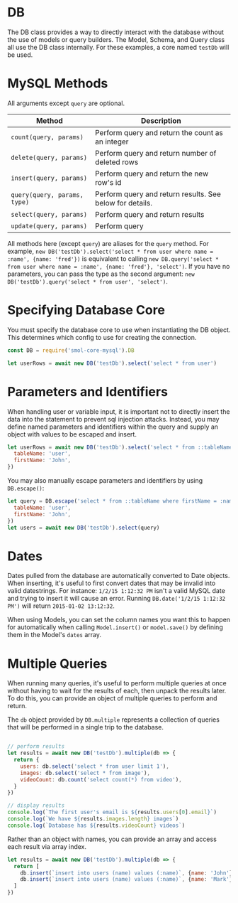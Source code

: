 # DB

The DB class provides a way to directly interact with the database without the use of models or query builders. The Model, Schema, and Query class all use the DB class internally. For these examples, a core named `testDb` will be used.

# MySQL Methods

All arguments except `query` are optional.

| Method | Description |
| --- | --- |
| `count(query, params)` | Perform query and return the count as an integer |
| `delete(query, params)` | Perform query and return number of deleted rows |
| `insert(query, params)` | Perform query and return the new row's id |
| `query(query, params, type)` | Perform query and return results. See below for details. |
| `select(query, params)` | Perform query and return results |
| `update(query, params)` | Perform query |

All methods here (except `query`) are aliases for the `query` method. For example, `new DB('testDb').select('select * from user where name = :name', {name: 'fred'})` is equivalent to calling `new DB.query('select * from user where name = :name', {name: 'fred'}, 'select')`. If you have no parameters, you can pass the type as the second argument: `new DB('testDb').query('select * from user', 'select')`.

# Specifying Database Core

You must specify the database core to use when instantiating the DB object. This determines which config to use for creating the connection.

```js
const DB = require('smol-core-mysql').DB

let userRows = await new DB('testDb').select('select * from user')
```

# Parameters and Identifiers

When handling user or variable input, it is important not to directly insert the data into the statement to prevent sql injection attacks. Instead, you may define named parameters and identifiers within the query and supply an object with values to be escaped and insert.

```js
let userRows = await new DB('testDb').select('select * from ::tableName where firstName = :name', {
  tableName: 'user',
  firstName: 'John',
})
```

You may also manually escape parameters and identifiers by using `DB.escape()`:

```js
let query = DB.escape('select * from ::tableName where firstName = :name', {
  tableName: 'user',
  firstName: 'John',
})
let users = await new DB('testDb').select(query)
```

# Dates

Dates pulled from the database are automatically converted to Date objects. When inserting, it's useful to first convert dates that may be invalid into valid datestrings. For instance: `1/2/15 1:12:32 PM` isn't a valid MySQL date and trying to insert it will cause an error. Running `DB.date('1/2/15 1:12:32 PM')` will return `2015-01-02 13:12:32`.

When using Models, you can set the column names you want this to happen for automatically when calling `Model.insert()` or `model.save()` by defining them in the Model's `dates` array.

# Multiple Queries

When running many queries, it's useful to perform multiple queries at once without having to wait for the results of each, then unpack the results later. To do this, you can provide an object of multiple queries to perform and return.

The `db` object provided by `DB.multiple` represents a collection of queries that will be performed in a single trip to the database.

```js

// perform results
let results = await new DB('testDb').multiple(db => {
  return {
    users: db.select('select * from user limit 1'),
    images: db.select('select * from image'),
    videoCount: db.count('select count(*) from video'),
  }
})

// display results
console.log(`The first user's email is ${results.users[0].email}`)
console.log(`We have ${results.images.length} images`)
console.log(`Database has ${results.videoCount} videos`)
```

Rather than an object with names, you can provide an array and access each result via array index.

```js
let results = await new DB('testDb').multiple(db => {
  return [
    db.insert(`insert into users (name) values (:name)`, {name: 'John'}),
    db.insert(`insert into users (name) values (:name)`, {name: 'Mark'}),
  ]
})
```

